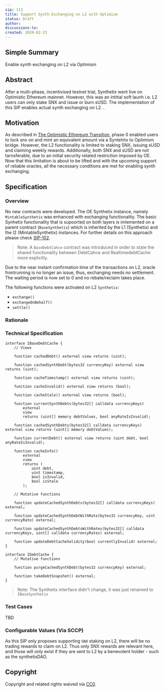 ```yaml
---
sip: 113
title: Support Synth Exchanging on L2 with Optimism
status: Draft
author:
discussions-to:
created: 2020-02-23
---
```


## Simple Summary

<!--"If you can't explain it simply, you don't understand it well enough." Simply describe the outcome the proposed changes intends to achieve. This should be non-technical and accessible to a casual community member.-->

Enable synth exchanging on L2 via Optimism

## Abstract

<!--A short (~200 word) description of the proposed change, the abstract should clearly describe the proposed change. This is what *will* be done if the SIP is implemented, not *why* it should be done or *how* it will be done. If the SIP proposes deploying a new contract, write, "we propose to deploy a new contract that will do x".-->

After a multi-phase, incentivised testnet trial, Synthetix went live on Optimistic Ethereum mainnet. However, this was an intitial soft launh i.e. L2 users can only stake SNX and issue or burn sUSD. The implementation of this SIP enables actual synth exchanging on L2.
.

## Motivation

<!--This is the problem statement. This is the *why* of the SIP. It should clearly explain *why* the current state of the protocol is inadequate.  It is critical that you explain *why* the change is needed, if the SIP proposes changing how something is calculated, you must address *why* the current calculation is innaccurate or wrong. This is not the place to describe how the SIP will address the issue!-->

As described in [The Optimistic Ethereum Transition](https://blog.synthetix.io/the-optimistic-ethereum-transition), phase 0 enabled users to lock snx on and mint an equivalent amount via a Syntehtix to Optimism bridge. However, the L2 functionality is limited to staking SNX, issuing sUSD and claiming weekly rewards. Additionally, both SNX and sUSD are not tarnsferable, due to an initial security related restriction imposed by OE.
Now that this limitation is about to be lifted and with the upcoming support of reliable oracles, all the necessary conditions are met for enabling synth exchanging.

## Specification

<!--The specification should describe the syntax and semantics of any new feature, there are five sections
1. Overview
2. Rationale
3. Technical Specification
4. Test Cases
5. Configurable Values
-->

### Overview

<!--This is a high level overview of *how* the SIP will solve the problem. The overview should clearly describe how the new feature will be implemented.-->

No new contracts were developed. The OE Synthetix instance, namely `MintableSynthetix` was enhanced with exchanging functionality. The basic Synhetix functionality that is supoorted on both layers is imlemented on a parent contract (`BaseSynthetix`) which is inherited by the L1 (Synthetix) and the l2 (MintableSynthetix) instances. For further details on this approach please check [SIP-102](./sip-102.md).

> Note: A `BaseDebtCahce` contract was introduced in order to state the shared functionality between DebtCahce and RealtimedebtCache more explicitly.

Due to the near instant confirmation time of the transactions on L2, oracle frontrunning is no longer an issue, thus, exchanging needs no settlement. The waiting period is now set to 0 and no rebate/reclaim takes place.

The following functions were activated on L2 `Synthetix`:

- `exchange() `
- `exchangeOnBehalf()`
- `settle()`

### Rationale

<!--This is where you explain the reasoning behind how you propose to solve the problem. Why did you propose to implement the change in this way, what were the considerations and trade-offs. The rationale fleshes out what motivated the design and why particular design decisions were made. It should describe alternate designs that were considered and related work. The rationale may also provide evidence of consensus within the community, and should discuss important objections or concerns raised during discussion.-->

### Technical Specification

<!--The technical specification should outline the public API of the changes proposed. That is, changes to any of the interfaces Synthetix currently exposes or the creations of new ones.-->

```solidity
interface IBaseDebtCache {
    // Views

    function cachedDebt() external view returns (uint);

    function cachedSynthDebt(bytes32 currencyKey) external view returns (uint);

    function cacheTimestamp() external view returns (uint);

    function cacheInvalid() external view returns (bool);

    function cacheStale() external view returns (bool);

    function currentSynthDebts(bytes32[] calldata currencyKeys)
        external
        view
        returns (uint[] memory debtValues, bool anyRateIsInvalid);

    function cachedSynthDebts(bytes32[] calldata currencyKeys) external view returns (uint[] memory debtValues);

    function currentDebt() external view returns (uint debt, bool anyRateIsInvalid);

    function cacheInfo()
        external
        view
        returns (
            uint debt,
            uint timestamp,
            bool isInvalid,
            bool isStale
        );

    // Mutative functions

    function updateCachedSynthDebts(bytes32[] calldata currencyKeys) external;

    function updateCachedSynthDebtWithRate(bytes32 currencyKey, uint currencyRate) external;

    function updateCachedSynthDebtsWithRates(bytes32[] calldata currencyKeys, uint[] calldata currencyRates) external;

    function updateDebtCacheValidity(bool currentlyInvalid) external;
}

interface IDebtCache {
    // Mutative functions

    function purgeCachedSynthDebt(bytes32 currencyKey) external;

    function takeDebtSnapshot() external;
}
```

> Note: The Synthetix interface didn't change, it was just renamed to `IBaseSynthetix`

### Test Cases

<!--Test cases for an implementation are mandatory for SIPs but can be included with the implementation..-->

TBD

### Configurable Values (Via SCCP)

<!--Please list all values configurable via SCCP under this implementation.-->

As this SIP only proposes supporting `SNX` staking on L2, there will be no trading rewards to claim on L2. Thus only SNX rewards are relevant here, and those will only exist if they are sent to L2 by a benevolent holder - such as the synthetixDAO.

## Copyright

Copyright and related rights waived via [CC0](https://creativecommons.org/publicdomain/zero/1.0/).
